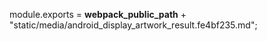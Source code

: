 module.exports = __webpack_public_path__ + "static/media/android_display_artwork_result.fe4bf235.md";